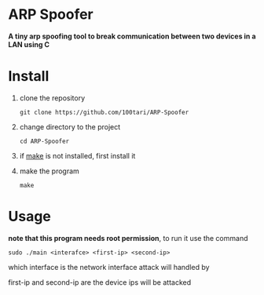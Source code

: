 # ARP Spoofer
**A tiny arp spoofing tool to break communication between two devices in a LAN using C**

# Install
1. clone the repository
   
    ```git clone https://github.com/100tari/ARP-Spoofer```
  
3. change directory to the project

    ```cd ARP-Spoofer```
   
5. if [make](https://www.gnu.org/software/make/manual/make.html) is not installed, first install it
6. make the program
   
    ```make```
   
# Usage
**note that this program needs root permission**, to run it use the command

```sudo ./main <interafce> <first-ip> <second-ip> ```

which interface is the network interface attack will handled by

first-ip and second-ip are the device ips will be attacked


